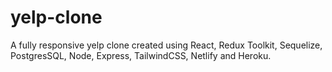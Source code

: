 # yelp-clone
A fully responsive yelp clone created using React, Redux Toolkit, Sequelize, PostgresSQL, Node, Express, TailwindCSS, Netlify and Heroku.
